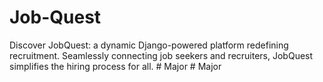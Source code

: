# Job-Quest
Discover JobQuest: a dynamic Django-powered platform redefining recruitment. Seamlessly connecting job seekers and recruiters, JobQuest simplifies the hiring process for all.
#   M a j o r  
 #   M a j o r  
 